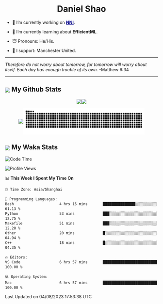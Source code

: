 

<h1 align="center">Daniel Shao</h1>

- 🐒 I’m currently working on <strong><a href="https://github.com/microsoft/nni" style="color: darkblue">NNI</a></strong>.

- 🥹 I’m currently learning about **EfficientML**.

- 😇 Pronouns: He/His.

- 🦧 I support: Manchester United.

---

<i> Therefore do not worry about tomorrow, for tomorrow will worry about itself. Each day has enough trouble of its own. </i> -Matthew 6:34

---

<h2><img src="https://emojis.slackmojis.com/emojis/images/1579216111/7550/pikachu_wave.gif?1579216111" align="center" width="28" /> My Github Stats</h2>

<p align="center"><img align="center" src = "https://github-readme-stats.vercel.app/api?username=super-dainiu&show_icons=true&count_private=true&theme=tokyonight&hide=issues&line_height=30" width="400px"><img align="center" src = "https://github-readme-streak-stats.herokuapp.com/?user=super-dainiu&theme=tokyonight" width="400px"></p>

<p align="center"><img align="center" width="400px" src="https://github-readme-stats.vercel.app/api/top-langs/?username=super-dainiu&layout=compact&theme=tokyonight&hide=html,tex,jupyter%20notebook"><img align="center" width="400px" src="https://github.com/super-dainiu/super-dainiu/blob/output/github-contribution-grid-snake.svg"></p>

<h2><img src="https://emojis.slackmojis.com/emojis/images/1579216111/7550/pikachu_wave.gif?1579216111" align="center" width="28" /> My Waka Stats</h2>

<!--START_SECTION:waka-->
![Code Time](http://img.shields.io/badge/Code%20Time-259%20hrs%2036%20mins-blue)

![Profile Views](http://img.shields.io/badge/Profile%20Views-0-blue)

📊 **This Week I Spent My Time On** 

```text
🕑︎ Time Zone: Asia/Shanghai

💬 Programming Languages: 
Bash                     4 hrs 15 mins       ███████████████░░░░░░░░░░   61.13 % 
Python                   53 mins             ███░░░░░░░░░░░░░░░░░░░░░░   12.75 % 
Makefile                 51 mins             ███░░░░░░░░░░░░░░░░░░░░░░   12.28 % 
Other                    20 mins             █░░░░░░░░░░░░░░░░░░░░░░░░   04.94 % 
C++                      18 mins             █░░░░░░░░░░░░░░░░░░░░░░░░   04.35 % 

🔥 Editors: 
VS Code                  6 hrs 57 mins       █████████████████████████   100.00 % 

💻 Operating System: 
Mac                      6 hrs 57 mins       █████████████████████████   100.00 % 
```


 Last Updated on 04/08/2023 17:53:38 UTC
<!--END_SECTION:waka-->
